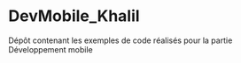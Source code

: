 # DevMobile_Khalil
Dépôt contenant les exemples de code réalisés pour la partie Développement mobile
